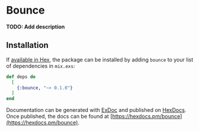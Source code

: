 # Bounce

**TODO: Add description**

## Installation

If [available in Hex](https://hex.pm/docs/publish), the package can be installed
by adding `bounce` to your list of dependencies in `mix.exs`:

```elixir
def deps do
  [
    {:bounce, "~> 0.1.0"}
  ]
end
```

Documentation can be generated with [ExDoc](https://github.com/elixir-lang/ex_doc)
and published on [HexDocs](https://hexdocs.pm). Once published, the docs can
be found at [https://hexdocs.pm/bounce](https://hexdocs.pm/bounce).

